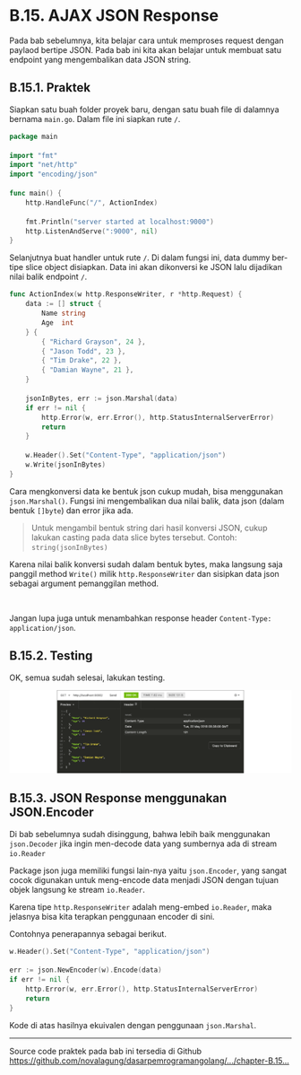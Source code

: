 # B.15. AJAX JSON Response

Pada bab sebelumnya, kita belajar cara untuk memproses request dengan paylaod bertipe JSON. Pada bab ini kita akan belajar untuk membuat satu endpoint yang mengembalikan data JSON string.

## B.15.1. Praktek

Siapkan satu buah folder proyek baru, dengan satu buah file di dalamnya bernama `main.go`. Dalam file ini siapkan rute `/`.

```go
package main

import "fmt"
import "net/http"
import "encoding/json"

func main() {
    http.HandleFunc("/", ActionIndex)

    fmt.Println("server started at localhost:9000")
    http.ListenAndServe(":9000", nil)
}
```

Selanjutnya buat handler untuk rute `/`. Di dalam fungsi ini, data dummy ber-tipe slice object disiapkan. Data ini akan dikonversi ke JSON lalu dijadikan nilai balik endpoint `/`.

```go
func ActionIndex(w http.ResponseWriter, r *http.Request) {
    data := [] struct {
        Name string
        Age  int
    } {
        { "Richard Grayson", 24 },
        { "Jason Todd", 23 },
        { "Tim Drake", 22 },
        { "Damian Wayne", 21 },
    }

    jsonInBytes, err := json.Marshal(data)
    if err != nil {
        http.Error(w, err.Error(), http.StatusInternalServerError)
        return
    }

    w.Header().Set("Content-Type", "application/json")
    w.Write(jsonInBytes)
}
```

Cara mengkonversi data ke bentuk json cukup mudah, bisa menggunakan `json.Marshal()`. Fungsi ini mengembalikan dua nilai balik, data json (dalam bentuk `[]byte`) dan error jika ada. 

> Untuk mengambil bentuk string dari hasil konversi JSON, cukup lakukan casting pada data slice bytes tersebut. Contoh: `string(jsonInBytes)`

Karena nilai balik konversi sudah dalam bentuk bytes, maka langsung saja panggil method `Write()` milik `http.ResponseWriter` dan sisipkan data json sebagai argument pemanggilan method.

<div id="ads">&nbsp;</div>

Jangan lupa juga untuk menambahkan response header `Content-Type: application/json`.

## B.15.2. Testing

OK, semua sudah selesai, lakukan testing.

![Testing web server](images/B.15_1_test.png)

## B.15.3. JSON Response menggunakan JSON.Encoder

Di bab sebelumnya sudah disinggung, bahwa lebih baik menggunakan `json.Decoder` jika ingin men-decode data yang sumbernya ada di stream `io.Reader`

Package json juga memiliki fungsi lain-nya yaitu `json.Encoder`, yang sangat cocok digunakan untuk meng-encode data menjadi JSON dengan tujuan objek langsung ke stream `io.Reader`. 

Karena tipe `http.ResponseWriter` adalah meng-embed `io.Reader`, maka jelasnya bisa kita terapkan penggunaan encoder di sini. 

Contohnya penerapannya sebagai berikut.

```go
w.Header().Set("Content-Type", "application/json")

err := json.NewEncoder(w).Encode(data)
if err != nil {
    http.Error(w, err.Error(), http.StatusInternalServerError)
    return
}
```

Kode di atas hasilnya ekuivalen dengan penggunaan `json.Marshal`.

---

<div class="source-code-link">
    <div class="source-code-link-message">Source code praktek pada bab ini tersedia di Github</div>
    <a href="https://github.com/novalagung/dasarpemrogramangolang/tree/master/chapter-B.15-ajax-json-response">https://github.com/novalagung/dasarpemrogramangolang/.../chapter-B.15...</a>
</div>
